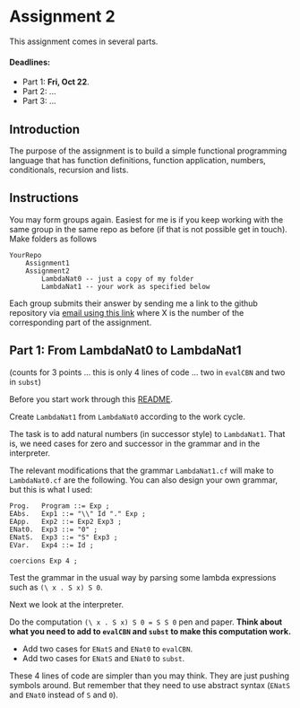 # Assignment 2

This assignment comes in several parts.

#### Deadlines: 

- Part 1: **Fri, Oct 22**.
- Part 2: ...
- Part 3: ...

## Introduction

The purpose of the assignment is to build a simple functional programming language that has function definitions, function application, numbers, conditionals, recursion and lists.


## Instructions

You may form groups again. Easiest for me is if you keep working with the same group in the same repo as before (if that is not possible get in touch). Make folders as follows

    YourRepo
        Assignment1
        Assignment2
            LambdaNat0 -- just a copy of my folder
            LambdaNat1 -- your work as specified below

Each group submits their answer by sending me a link to the github repository via [email using this link](mailto:akurz@chapman.edu?subject=Assignment%202%20Part%20X) where X is the number of the corresponding part of the assignment. 

## Part 1: From LambdaNat0 to LambdaNat1

(counts for 3 points ... this is only 4 lines of code ... two in `evalCBN` and two in `subst`)

Before you start work through this [README](https://github.com/alexhkurz/programming-languages-2021/tree/main/Lab1-Lambda-Calculus). 

Create `LambdaNat1` from `LambdaNat0` according to the work cycle. 

The task is to add natural numbers (in successor style) to `LambdaNat1`. That is, we need cases for zero and successor in the grammar and in the interpreter.

The relevant modifications that the grammar `LambdaNat1.cf` will make to `LambdaNat0.cf` are the following.  You can also design your own grammar, but this is what I used:

```
Prog.   Program ::= Exp ; 
EAbs.   Exp1 ::= "\\" Id "." Exp ;  
EApp.   Exp2 ::= Exp2 Exp3 ; 
ENat0.  Exp3 ::= "0" ;
ENatS.  Exp3 ::= "S" Exp3 ; 
EVar.   Exp4 ::= Id ; 

coercions Exp 4 ;
```

Test the grammar in the usual way by parsing some lambda expressions such as `(\ x . S x) S 0`.

Next we look at the interpreter.

Do the computation `(\ x . S x) S 0 = S S 0` pen and paper. **Think about what you need to add to `evalCBN` and `subst` to make this computation work.** 

- Add two cases for `ENatS` and `ENat0` to `evalCBN`. 
- Add two cases for `ENatS` and `ENat0` to `subst`. 

These 4 lines of code are simpler than you may think. They are just pushing symbols around. But remember that they need to use abstract syntax (`ENatS` and `ENat0` instead of `S` and `0`). 




